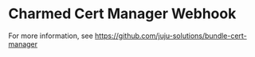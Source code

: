 Charmed Cert Manager Webhook
============================

For more information, see https://github.com/juju-solutions/bundle-cert-manager
